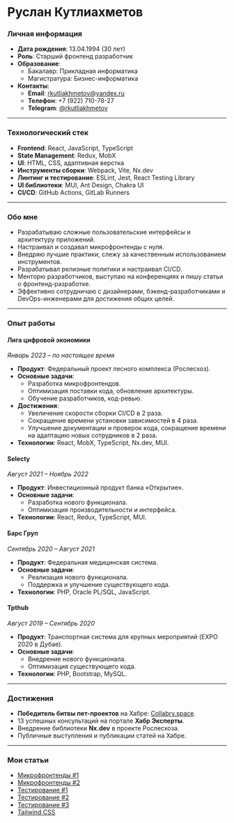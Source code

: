 # Руслан Кутлиахметов  

### Личная информация  
- **Дата рождения**: 13.04.1994 (30 лет)  
- **Роль**: Старший фронтенд разработчик  
- **Образование**:  
  - Бакалавр: Прикладная информатика  
  - Магистратура: Бизнес-информатика  
- **Контакты**:  
  - **Email**: [rkutliakhmetov@yandex.ru](mailto:rkutliakhmetov@yandex.ru)  
  - **Телефон**: +7 (922) 710-78-27  
  - **Telegram**: [@rkutliakhmetov](https://t.me/rkutliakhmetov)  

---

### Технологический стек  
- **Frontend**: React, JavaScript, TypeScript  
- **State Management**: Redux, MobX  
- **UI**: HTML, CSS, адаптивная верстка  
- **Инструменты сборки**: Webpack, Vite, Nx.dev  
- **Линтинг и тестирование**: ESLint, Jest, React Testing Library  
- **UI библиотеки**: MUI, Ant Design, Chakra UI  
- **CI/CD**: GitHub Actions, GitLab Runners  

---

### Обо мне  
- Разрабатываю сложные пользовательские интерфейсы и архитектуру приложений.  
- Настраивал и создавал микрофронтенды с нуля.  
- Внедряю лучшие практики, слежу за качественным использованием инструментов.  
- Разрабатывал релизные политики и настраивал CI/CD.  
- Менторю разработчиков, выступаю на конференциях и пишу статьи о фронтенд-разработке.  
- Эффективно сотрудничаю с дизайнерами, бэкенд-разработчиками и DevOps-инженерами для достижения общих целей.  

---

### Опыт работы  

#### Лига цифровой экономики  
*Январь 2023 – по настоящее время*  
- **Продукт**: Федеральный проект лесного комплекса (Рослесхоз).  
- **Основные задачи**:  
  - Разработка микрофронтендов.  
  - Оптимизация поставки кода, обновление архитектуры.  
  - Обучение разработчиков, код-ревью.  
- **Достижения**:  
  - Увеличение скорости сборки CI/CD в 2 раза.  
  - Сокращение времени установки зависимостей в 4 раза.  
  - Улучшение документации и проверок кода, сокращение времени на адаптацию новых сотрудников в 2 раза.  
- **Технологии**: React, MobX, TypeScript, Nx.dev, MUI.  

#### Selecty  
*Август 2021 – Ноябрь 2022*  
- **Продукт**: Инвестиционный продукт банка «Открытие».  
- **Основные задачи**:  
  - Разработка нового функционала.  
  - Оптимизация производительности и интерфейса.  
- **Технологии**: React, Redux, TypeScript, MUI.  

#### Барс Груп  
*Сентябрь 2020 – Август 2021*  
- **Продукт**: Федеральная медицинская система.  
- **Основные задачи**:  
  - Реализация нового функционала.  
  - Поддержка и улучшение существующего кода.  
- **Технологии**: PHP, Oracle PL/SQL, JavaScript.  

#### Tpthub  
*Август 2019 – Сентябрь 2020*  
- **Продукт**: Транспортная система для крупных мероприятий (EXPO 2020 в Дубае).  
- **Основные задачи**:  
  - Внедрение нового функционала.  
  - Оптимизация существующего кода.  
- **Технологии**: PHP, Bootstrap, MySQL.  

---

### Достижения  
- **Победитель битвы пет-проектов** на Хабре: [Collabry.space](https://collabry.space).  
- 13 успешных консультаций на портале **Хабр Эксперты**.  
- Внедрение библиотеки **Nx.dev** в проекте Рослесхоза.  
- Публичные выступления и публикации статей на Хабре.  

---

### Мои статьи  
- [Микрофронтенды #1](https://habr.com/ru/articles/742440/)  
- [Микрофронтенды #2](https://habr.com/ru/articles/859230/)  
- [Тестирование #1](https://habr.com/ru/articles/856522/)  
- [Тестирование #2](https://habr.com/ru/articles/852680/)  
- [Тестирование #3](https://habr.com/ru/articles/851224/)  
- [Tailwind CSS](https://habr.com/ru/articles/858426/)  

